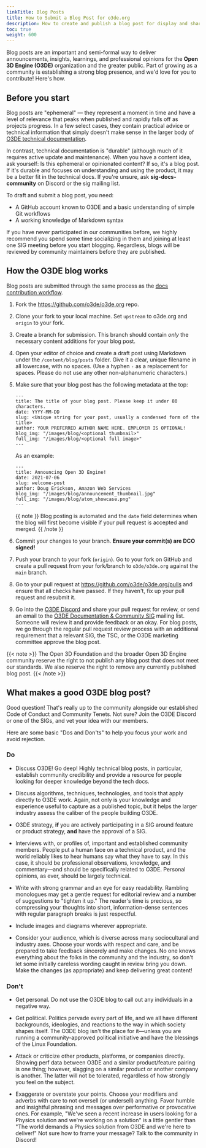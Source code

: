 ```yaml
---
linkTitle: Blog Posts
title: How to Submit a Blog Post for o3de.org
description: How to create and publish a blog post for display and sharing on o3de.org.
toc: true
weight: 600
---
```


Blog posts are an important and semi-formal way to deliver announcements, insights, learnings, and professional opinions for the **Open 3D Engine (O3DE)** organization and the greater public. Part of growing as a community is establishing a strong blog presence, and we'd love for you to contribute! Here's how.

## Before you start

Blog posts are "ephemeral" &mdash; they represent a moment in time and have a level of relevance that peaks when published and rapidly falls off as projects progress. In a few select cases, they contain practical advice or technical information that simply doesn't make sense in the larger body of [O3DE technical documentation](https://o3de.org/docs/).

In contrast, technical documentation is "durable" (although much of it requires active update and maintenance). When you have a content idea, ask yourself: Is this ephemeral or opinionated content? If so, it's a blog post. If it's durable and focuses on understanding and using the product, it may be a better fit in the technical docs. If you're unsure, ask **sig-docs-community** on Discord or the sig mailing list.

To draft and submit a blog post, you need:

* A GitHub account known to O3DE and a basic understanding of simple Git workflows
* A working knowledge of Markdown syntax

If you have never participated in our communities before, we highly recommend you spend some time socializing in them and joining at least one SIG meeting before you start blogging. Regardless, blogs will be reviewed by community maintainers before they are published.

## How the O3DE blog works

Blog posts are submitted through the same process as the [docs contribution workflow](./get-started).

1. Fork the https://github.com/o3de/o3de.org repo.
1. Clone your fork to your local machine. Set `upstream` to o3de.org and `origin` to your fork.
1. Create a branch for submission. This branch should contain _only_ the necessary content additions for your blog post.
1. Open your editor of choice and create a draft post using Markdown under the `/content/blog/posts` folder. Give it a clear, unique filename in all lowercase, with no spaces. (Use a hyphen `-` as a replacement for spaces. Please do not use any other non-alphanumeric characters.)
1. Make sure that your blog post has the following metadata at the top:

    ```metadata
    ---
    title: The title of your blog post. Please keep it under 80 characters.
    date: YYYY-MM-DD
    slug: <Unique string for your post, usually a condensed form of the title>
    author: YOUR PREFERRED AUTHOR NAME HERE. EMPLOYER IS OPTIONAL!
    blog_img: "/images/blog/<optional thumbnail>"
    full_img: "/images/blog/<optional full image>"
    ---
    ```

    As an example:

    ```metadata
    ---
    title: Announcing Open 3D Engine!
    date: 2021-07-06
    slug: welcome-post
    author: Doug Erickson, Amazon Web Services
    blog_img: "/images/blog/announcement_thumbnail.jpg"
    full_img: "/images/blog/atom_showcase.png"
    ---
    ```

    {{ note }}
    Blog posting is automated and the `date` field determines when the blog will first become visible if your pull request is accepted and merged.
    {{ /note }}
1. Commit your changes to your branch. **Ensure your commit(s) are DCO signed!**
1. Push your branch to your fork (`origin`). Go to your fork on GitHub and create a pull request from your fork/branch to `o3de/o3de.org` against the `main` branch.
1. Go to your pull request at https://github.com/o3de/o3de.org/pulls and ensure that all checks have passed. If they haven't, fix up your pull request and resubmit it.
1. Go into the [O3DE Discord](https://discord.gg/o3de) and share your pull request for review, or send an email to the [O3DE Documentation & Community SIG](https://lists.o3de.org/g/sig-docs-community) mailing list. Someone will review it and provide feedback or an okay. For blog posts, we go through the regular pull request review process with an additional requirement that a relevant SIG, the TSC, or the O3DE marketing committee approve the blog post.
 
{{< note >}}
The Open 3D Foundation and the broader Open 3D Engine community reserve the right to not publish any blog post that does not meet our standards. We also reserve the right to remove any currently published blog post.
{{< /note >}}

## What makes a good O3DE blog post?

Good question! That's really up to the community alongside our established Code of Conduct and Community Tenets. Not sure? Join the O3DE Discord or one of the SIGs, and vet your idea with our members.

Here are some basic "Dos and Don'ts" to help you focus your work and avoid rejection.

### Do

* Discuss O3DE! Go deep! Highly technical blog posts, in particular, establish community credibility and provide a resource for people looking for deeper knowledge beyond the tech docs.

* Discuss algorithms, techniques, technologies, and tools that apply directly to O3DE work. Again, not only is your knowledge and experience useful to capture as a published topic, but it helps the larger industry assess the caliber of the people building O3DE.

* O3DE strategy, **if** you are actively participating in a SIG around feature or product strategy, **and** have the approval of a SIG.

* Interviews with, or profiles of, important and established community members. People put a human face on a technical product, and the world reliably likes to hear humans say what they have to say. In this case, it should be professional observations, knowledge, and commentary&mdash;and should be specifically related to O3DE. Personal opinions, as ever, should be largely technical.

* Write with strong grammar and an eye for easy readability. Rambling monologues may get a gentle request for editorial review and a number of suggestions to "tighten it up." The reader's time is precious, so compressing your thoughts into short, information-dense sentences with regular paragraph breaks is just respectful.

* Include images and diagrams wherever appropriate.

* Consider your audience, which is diverse across many sociocultural and industry axes. Choose your words with respect and care, and be prepared to take feedback sincerely and make changes. No one knows everything about the folks in the community and the industry, so don't let some initially careless wording caught in review bring you down. Make the changes (as appropriate) and keep delivering great content!

### Don't

* Get personal. Do not use the O3DE blog to call out any individuals in a negative way.

* Get political. Politics pervade every part of life, and we all have different backgrounds, ideologies, and reactions to the way in which society shapes itself. The O3DE blog isn't the place for it&mdash;unless you are running a community-approved political initiative and have the blessings of the Linux Foundation.

* Attack or criticize other products, platforms, or companies directly. Showing perf data between O3DE and a similar product/feature pairing is one thing; however, slagging on a similar product or another company is another. The latter will not be tolerated, regardless of how strongly you feel on the subject.

* Exaggerate or overstate your points. Choose your modifiers and adverbs with care to not oversell (or undersell) anything. Favor humble and insightful phrasing and messages over performative or provocative ones. For example, "We've seen a recent increase in users looking for a Physics solution and we're working on a solution" is a little gentler than "The world demands a Physics solution from O3DE and we're here to deliver!" Not sure how to frame your message? Talk to the community in Discord!
